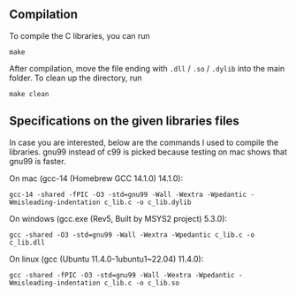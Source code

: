 ## Compilation
To compile the C libraries, you can run
```
make
```
After compilation, move the file ending with `.dll` / `.so` / `.dylib` into the main folder. To clean up the directory, run
```
make clean
```

## Specifications on the given libraries files
In case you are interested, below are the commands I used to compile the libraries.
gnu99 instead of c99 is picked because testing on mac shows that gnu99 is faster.

On mac (gcc-14 (Homebrew GCC 14.1.0) 14.1.0):
```
gcc-14 -shared -fPIC -O3 -std=gnu99 -Wall -Wextra -Wpedantic -Wmisleading-indentation c_lib.c -o c_lib.dylib
```

On windows (gcc.exe (Rev5, Built by MSYS2 project) 5.3.0):
```
gcc -shared -O3 -std=gnu99 -Wall -Wextra -Wpedantic c_lib.c -o c_lib.dll
```

On linux (gcc (Ubuntu 11.4.0-1ubuntu1~22.04) 11.4.0):
```
gcc -shared -fPIC -O3 -std=gnu99 -Wall -Wextra -Wpedantic -Wmisleading-indentation c_lib.c -o c_lib.so
```